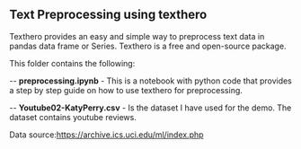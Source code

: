 ## Text Preprocessing using texthero

Texthero provides an easy and simple way to preprocess text data in pandas data frame or Series. Texthero is a free and open-source package. 

This folder contains the following:

-- __preprocessing.ipynb__ - This is a notebook with python code that provides a step by step guide on how to use texthero for preprocessing.

-- __Youtube02-KatyPerry.csv__ - Is the dataset I have used for the demo. The dataset contains youtube reviews. 

Data source:https://archive.ics.uci.edu/ml/index.php

